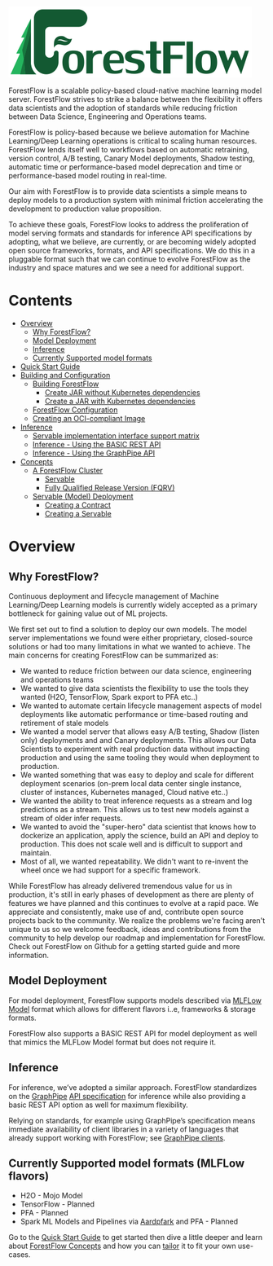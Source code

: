 <!--
    Copyright 2019 DreamWorks Animation L.L.C.
    Licensed under the Apache License, Version 2.0 (the "License");
    you may not use this file except in compliance with the License.
    You may obtain a copy of the License at
    http://www.apache.org/licenses/LICENSE-2.0
    Unless required by applicable law or agreed to in writing, software
    distributed under the License is distributed on an "AS IS" BASIS,
    WITHOUT WARRANTIES OR CONDITIONS OF ANY KIND, either express or implied.
    See the License for the specific language governing permissions and
    limitations under the License.
-->
<img src="./resources/forestflow_logo_text.png" alt="ForestFlow Logo" width="478" height="139"/>

ForestFlow is a scalable policy-based cloud-native machine learning model server. ForestFlow strives to strike a balance between the flexibility it offers data scientists and the adoption of standards while reducing friction between Data Science, Engineering and Operations teams.

ForestFlow is policy-based because we believe automation for Machine Learning/Deep Learning operations is critical to scaling human resources. ForestFlow lends itself well to workflows based on automatic retraining, version control, A/B testing, Canary Model deployments, Shadow testing, automatic time or performance-based model deprecation and time or performance-based model routing in real-time.

Our aim with ForestFlow is to provide data scientists a simple means to deploy models to a production system with minimal friction accelerating the development to production value proposition.

To achieve these goals, ForestFlow looks to address the proliferation of model serving formats and standards for inference API specifications by adopting, what we believe, are currently, or are becoming widely adopted open source frameworks, formats, and API specifications. We do this in a pluggable format such that we can continue to evolve ForestFlow as the industry and space matures and we see a need for additional support.



# Contents

  - [Overview](./docs/overview.md)
      - [Why ForestFlow?](./docs/overview.md#why-forestflow)
      - [Model Deployment](./docs/overview.md#model-deployment)
      - [Inference](./docs/overview.md#inference)
      - [Currently Supported model formats](./docs/overview.md#currently-supported-model-formats)
  - [Quick Start Guide](./docs/quickstart.md)
  - [Building and Configuration](./docs/buildconfig.md)
      - [Building ForestFlow](./docs/buildconfig.md#building-forestflow)
         - [Create JAR without Kubernetes dependencies](./docs/buildconfig.md#create-jar-without-kubernetes-dependencies)
         - [Create a JAR with Kubernetes dependencies](./docs/buildconfig.md#create-a-jar-with-kubernetes-dependencies)
      - [ForestFlow Configuration](./docs/buildconfig.md#forestflow-configuration)
      - [Creating an OCI-compliant Image](./docs/buildconfig.md#creating-an-oci-compliant-image)
  - [Inference](./docs/inference.md)
      - [Servable implementation interface support matrix](./docs/inference.md#servable-implementation-interface-support-matrix)
      - [Inference - Using the BASIC REST API](./docs/inference.md#inference---using-the-basic-rest-api)
      - [Inference - Using the GraphPipe API](./docs/inference.md#inference---using-the-graphpipe-api)
  - [Concepts](./docs/concepts.md)
      - [A ForestFlow Cluster](./docs/concepts.md#a-forestflow-cluster)
          - [Servable](./docs/concepts.md#servable)
          - [Fully Qualified Release Version (FQRV)](./docs/concepts.md#fully-qualified-release-version-fqrv)
      - [Servable (Model) Deployment](./docs/concepts.md#servable-model-deployment)
          - [Creating a Contract](./docs/concepts.md#creating-a-contract)
          - [Creating a Servable](./docs/concepts.md#creating-a-servable)


# Overview
## Why ForestFlow?
Continuous deployment and lifecycle management of Machine Learning/Deep Learning models is currently widely accepted as a primary bottleneck for gaining value out of ML projects.

We first set out to find a solution to deploy our own models. The model server implementations we found were either proprietary, closed-source solutions or had too many limitations in what we wanted to achieve.
The main concerns for creating ForestFlow can be summarized as:
   - We wanted to reduce friction between our data science, engineering and operations teams
   - We wanted to give data scientists the flexibility to use the tools they wanted (H2O, TensorFlow, Spark export to PFA etc..)
   - We wanted to automate certain lifecycle management aspects of model deployments like automatic performance or time-based routing and retirement of stale models
   - We wanted a model server that allows easy A/B testing, Shadow (listen only) deployments and and Canary deployments. This allows our Data Scientists to experiment with real production data without impacting production and using the same tooling they would when deployment to production. 
   - We wanted something that was easy to deploy and scale for different deployment scenarios (on-prem local data center single instance, cluster of instances, Kubernetes managed, Cloud native etc..)
   - We wanted the ability to treat inference requests as a stream and log predictions as a stream. This allows us to test new models against a stream of older infer requests.
   - We wanted to avoid the "super-hero" data scientist that knows how to dockerize an application, apply the science, build an API and deploy to production. This does not scale well and is difficult to support and maintain.
   - Most of all, we wanted repeatability. We didn't want to re-invent the wheel once we had support for a specific framework. 

While ForestFlow has already delivered tremendous value for us in production, it's still in early phases of development as there are plenty of features we have planned and this continues to evolve at a rapid pace. 
We appreciate and consistently, make use of and, contribute open source projects back to the community. We realize the problems we're facing aren't unique to us so we welcome feedback, ideas and contributions from the community to help develop our roadmap and implementation for ForestFlow.
Check out ForestFlow on Github for a getting started guide and more information. 

## Model Deployment
For model deployment, ForestFlow supports models described via [MLFLow Model](https://mlflow.org/docs/latest/models.html) format which allows for different flavors i..e, frameworks & storage formats.

ForestFlow also supports a BASIC REST API for model deployment as well that mimics the MLFLow Model format but does not require it.

## Inference
For inference, we’ve adopted a similar approach. ForestFlow standardizes on the [GraphPipe](https://oracle.github.io/graphpipe) [API specification](https://oracle.github.io/graphpipe/#/guide/user-guide/spec) for inference while also providing a basic REST API option as well for maximum flexibility.

Relying on standards, for example using GraphPipe’s specification means immediate availability of client libraries in a variety of languages that already support working with ForestFlow; see [GraphPipe clients](https://oracle.github.io/graphpipe/#/guide/clients/overview).

## Currently Supported model formats (MLFLow flavors)
 - H2O - Mojo Model
 - TensorFlow - Planned
 - PFA - Planned
 - Spark ML Models and Pipelines via [Aardpfark](https://github.com/CODAIT/aardpfark) and PFA - Planned

Go to the [Quick Start Guide](./docs/quickstart.md) to get started then dive a little deeper and 
learn about [ForestFlow Concepts](./docs/concepts.md) and how you can 
[tailor](./docs/concepts.md#servable-model-deployment) it to fit your own use-cases.

